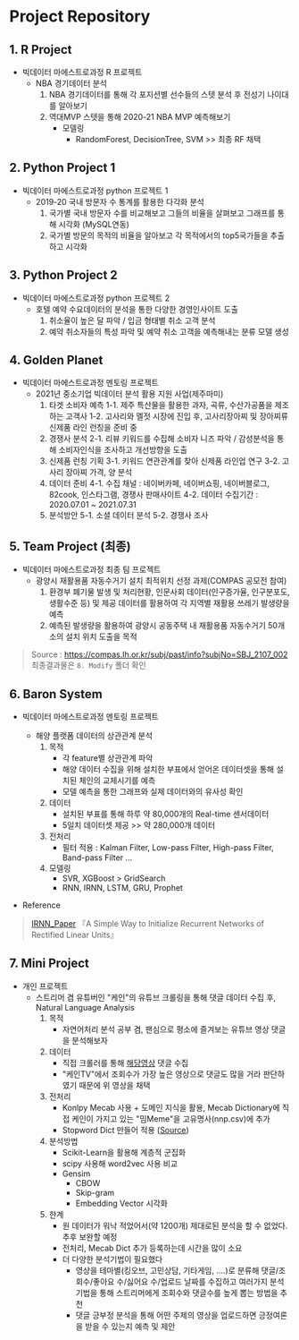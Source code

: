 # Project Repository


## 1. R Project
- 빅데이터 마에스트로과정 R 프로젝트
    - NBA 경기데이터 분석
        1. NBA 경기데이터를 통해 각 포지션별 선수들의 스텟 분석 후 전성기 나이대를 알아보기
        2. 역대MVP 스텟을 통해 2020-21 NBA MVP 예측해보기
            - 모델링
                - RandomForest, DecisionTree, SVM >> 최종 RF 채택


## 2. Python Project 1
- 빅데이터 마에스트로과정 python 프로젝트 1
    - 2019-20 국내 방문자 수 통계를 활용한 다각화 분석
        1. 국가별 국내 방문자 수를 비교해보고 그들의 비율을 살펴보고 그래프를 통해 시각화 (MySQL연동)
        2. 국가별 방문의 목적의 비율을 알아보고 각 목적에서의 top5국가들을 추출하고 시각화


## 3. Python Project 2 
- 빅데이터 마에스트로과정 python 프로젝트 2
    - 호텔 예약 수요데이터의 분석을 통한 다양한 경영인사이트 도출
        1. 취소율이 높은 달 파악 / 입금 형태별 취소 고객 분석
        2. 예약 취소자들의 특성 파악 및 예약 취소 고객을 예측해내는 분류 모델 생성


## 4. Golden Planet 
- 빅데이터 마에스트로과정 멘토링 프로젝트 
    - 2021년 중소기업 빅데이터 분석 활용 지원 사업(제주마미)
        1. 타겟 소비자 예측
            1-1. 제주 특산물을 활용한 과자, 곡류, 수산가공품을 제조하는 고객사
            1-2. 고사리와 멜젓 시장에 진입 후, 고사리장아찌 및 장아찌류 신제품 라인 런칭을 준비 중
        2. 경쟁사 분석
            2-1. 리뷰 키워드를 수집해 소비자 니즈 파악 / 감성분석을 통해 소비자인식을 조사하고 개선방향을 도출
        3. 신제품 런칭 기획
            3-1. 키워드 연관관계를 찾아 신제품 라인업 연구
            3-2. 고사리 장아찌 가격, 양 분석 
        4. 데이터 준비
            4-1. 수집 채널 : 네이버카페, 네이버쇼핑, 네이버블로그, 82cook, 인스타그램, 경쟁사 판매사이트
            4-2. 데이터 수집기간 : 2020.07.01 ~ 2021.07.31
        5. 분석방안
            5-1. 소셜 데이터 분석
            5-2. 경쟁사 조사


## 5. Team Project (최종)
- 빅데이터 마에스트로과정 최종 팀 프로젝트
    - 광양시 재활용품 자동수거기 설치 최적위치 선정 과제(COMPAS 공모전 참여)
        1. 환경부 폐기물 발생 및 처리현황, 인문사회 데이터(인구증가율, 인구분포도, 생활수준 등) 및 제공 데이터를 활용하여 각 지역별 재활용 쓰레기 발생량을 예측
        2. 예측된 발생량을 활용하여 광양시 공동주택 내 재활용품 자동수거기 50개소의 설치 위치 도출을 목적

> Source : https://compas.lh.or.kr/subj/past/info?subjNo=SBJ_2107_002
> 최종결과물은 `8. Modify` 폴더 확인


## 6. Baron System
- 빅데이터 마에스트로과정 멘토링 프로젝트
    - 해양 플랫폼 데이터의 상관관계 분석
        1. 목적
            - 각 feature별 상관관계 파악
            - 해양 데이터 수집을 위해 설치한 부표에서 얻어온 데이터셋을 통해 설치된 체인의 교체시기를 예측
            - 모델 예측을 통한 그래프와 실제 데이터와의 유사성 확인
        2. 데이터
            - 설치된 부표를 통해 하루 약 80,000개의 Real-time 센서데이터
            - 5일치 데이터셋 제공 >> 약 280,000개 데이터
        3. 전처리
            - 필터 적용 : Kalman Filter, Low-pass Filter, High-pass Filter, Band-pass Filter ...
        4. 모델링
            - SVR, XGBoost > GridSearch
            - RNN, IRNN, LSTM, GRU, Prophet

- Reference
> [IRNN_Paper](https://arxiv.org/abs/1504.00941) 『A Simple Way to Initialize Recurrent Networks of Rectified Linear Units』


## 7. Mini Project
- 개인 프로젝트
    - 스트리머 겸 유튜버인 "케인"의 유튜브 크롤링을 통해 댓글 데이터 수집 후, Natural Language Analysis
        1. 목적
            - 자연어처리 분석 공부 겸, 팬심으로 평소에 즐겨보는 유튜브 영상 댓글을 분석해보자
        2. 데이터
            - 직접 크롤러를 통해 [해당영상](https://www.youtube.com/watch?v=nTTsOgUXAfQ&ab_channel=%EC%BC%80%EC%9D%B8TV) 댓글 수집
            - "케인TV"에서 조회수가 가장 높은 영상으로 댓글도 많을 거라 판단하였기 때문에 위 영상을 채택
        3. 전처리
            - Konlpy Mecab 사용 + 도메인 지식을 활용, Mecab Dictionary에 직접 케인이 가지고 있는 "밈Meme"을 고유명사(nnp.csv)에 추가
            - Stopword Dict 만들어 적용 ([Source](https://gist.github.com/spikeekips/40eea22ef4a89f629abd87eed535ac6a))
        4. 분석방법
            - Scikit-Learn을 활용해 계층적 군집화
            - scipy 사용해 word2vec 사용 비교
            - Gensim
                - CBOW
                - Skip-gram
                - Embedding Vector 시각화
        5. 한계
            - 원 데이터가 워낙 적었어서(약 1200개) 제대로된 분석을 할 수 없었다. 추후 보완할 예정
            - 전처리, Mecab Dict 추가 등록하는데 시간을 많이 소요
            - 더 다양한 분석기법이 필요했다
                - 영상을 테마별(킹오브, 고민상담, 기타게임, ....)로 분류해 댓글/조회수/좋아요 수/싫어요 수/업로드 날짜를 수집하고 여러가지 분석기법을 통해 스트리머에게 조회수와 댓글수를 높게 뽑는 방법을 추천
                - 댓글 긍부정 분석을 통해 어떤 주제의 영상을 업로드하면 긍정여론을 받을 수 있는지 예측 및 제안

                